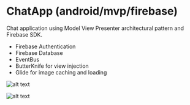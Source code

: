 # ChatApp (android/mvp/firebase)

Chat application using Model View Presenter architectural pattern and Firebase SDK.

* Firebase Authentication
* Firebase Database
* EventBus
* ButterKnife for view injection
* Glide for image caching and loading

![alt text](https://github.com/Dioniz/android-mvp-firebase/images/login.png "Firebase Authentication")

![alt text](https://github.com/Dioniz/android-mvp-firebase/images/chat.png "Firebase Database")